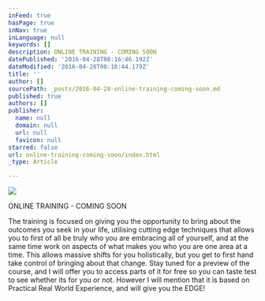 ```yaml
---
inFeed: true
hasPage: true
inNav: true
inLanguage: null
keywords: []
description: ONLINE TRAINING - COMING SOON
datePublished: '2016-04-28T08:16:46.192Z'
dateModified: '2016-04-28T08:16:44.179Z'
title: ''
author: []
sourcePath: _posts/2016-04-28-online-training-coming-soon.md
published: true
authors: []
publisher:
  name: null
  domain: null
  url: null
  favicon: null
starred: false
url: online-training-coming-soon/index.html
_type: Article

---
```

![](https://the-grid-user-content.s3-us-west-2.amazonaws.com/90ab99f8-5671-4435-97d2-57ea0c48e4dc.jpg)

ONLINE TRAINING - COMING SOON

The training is focused on giving you the opportunity to bring about the outcomes you seek in your life, utilising cutting edge techniques that allows you to first of all be truly who you are embracing all of yourself, and at the same time work on aspects of what makes you who you are one area at a time. This allows massive shifts for you holistically, but you get to first hand take control of bringing about that change. Stay tuned for a preview of the course, and I will offer you to access parts of it for free so you can taste test to see whether its for you or not. However I will mention that it is based on Practical Real World Experience, and will give you the EDGE!